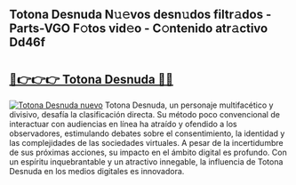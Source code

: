 ## Totona Desnuda N𝚞𝚎vos desn𝚞dos filtr𝚊dos - Parts-VGO F𝚘tos vid𝚎o - C𝚘ntenido atr𝚊ctivo Dd46f

# <h2><a href="http://mbc7wd.tromn.icu/?c=Totona+Desnuda">🔗👉👉👉 Totona Desnuda 🔗🔗</a></h2>

[![Totona Desnuda nuevo](https://i.imgur.com/pEAQMta.gif)](http://mbc7wd.tromn.icu/?c=Totona+Desnuda)
Totona Desnuda, un personaje multifacético y divisivo, desafía la clasificación directa. Su método poco convencional de interactuar con audiencias en línea ha atraído y ofendido a los observadores, estimulando debates sobre el consentimiento, la identidad y las complejidades de las sociedades virtuales. A pesar de la incertidumbre de sus próximas acciones, su impacto en el ámbito digital es profundo. Con un espíritu inquebrantable y un atractivo innegable, la influencia de Totona Desnuda en los medios digitales es innovadora.
